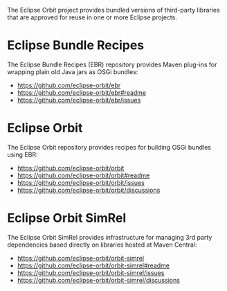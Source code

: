 The Eclipse Orbit project provides bundled versions of third-party libraries that are approved for reuse in one or more Eclipse projects.

# Eclipse Bundle Recipes

The Eclipse Bundle Recipes (EBR) repository provides Maven plug-ins for wrapping plain old Java jars as OSGi bundles:

- https://github.com/eclipse-orbit/ebr
- https://github.com/eclipse-orbit/ebr#readme
- https://github.com/eclipse-orbit/ebr/issues

# Eclipse Orbit

The Eclipse Orbit repository provides recipes for building OSGi bundles using EBR:

- https://github.com/eclipse-orbit/orbit
- https://github.com/eclipse-orbit/orbit#readme
- https://github.com/eclipse-orbit/orbit/issues
- https://github.com/eclipse-orbit/orbit/discussions

# Eclipse Orbit SimRel

The Eclipse Orbit SimRel provides infrastructure for managing 3rd party dependencies based directly on libraries hosted at Maven Central:

- https://github.com/eclipse-orbit/orbit-simrel
- https://github.com/eclipse-orbit/orbit-simrel#readme
- https://github.com/eclipse-orbit/orbit-simrel/issues
- https://github.com/eclipse-orbit/orbit-simrel/discussions
